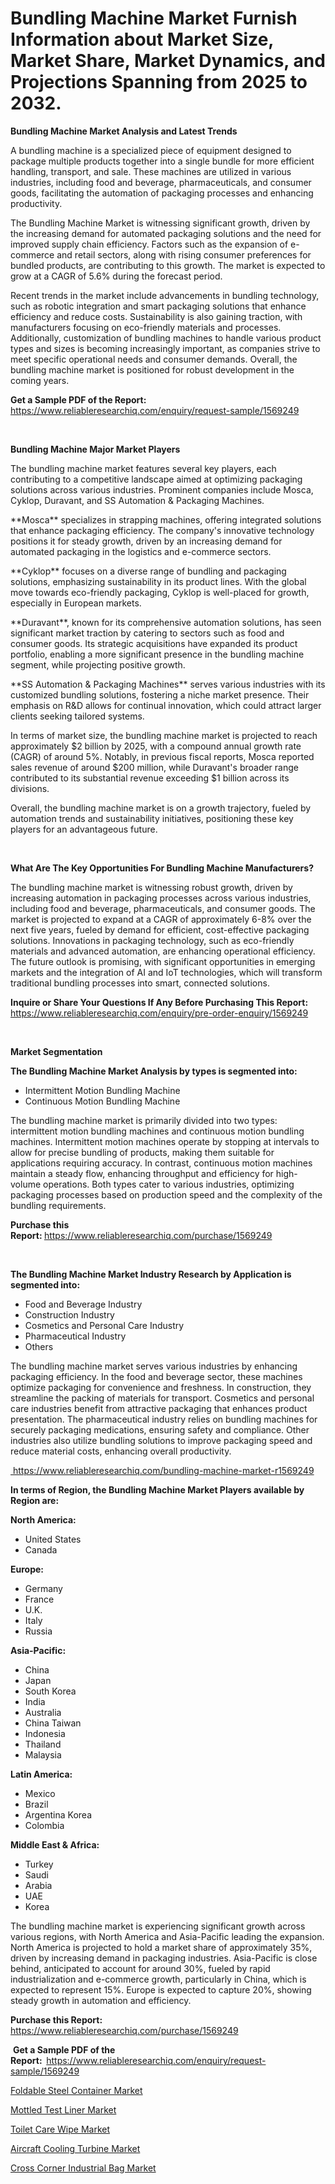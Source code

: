<p><h1>Bundling Machine Market Furnish Information about Market Size, Market Share, Market Dynamics, and Projections Spanning from 2025 to 2032.</h1></p><p><strong>Bundling Machine Market Analysis and Latest Trends</strong></p>
<p><p>A bundling machine is a specialized piece of equipment designed to package multiple products together into a single bundle for more efficient handling, transport, and sale. These machines are utilized in various industries, including food and beverage, pharmaceuticals, and consumer goods, facilitating the automation of packaging processes and enhancing productivity.</p><p>The Bundling Machine Market is witnessing significant growth, driven by the increasing demand for automated packaging solutions and the need for improved supply chain efficiency. Factors such as the expansion of e-commerce and retail sectors, along with rising consumer preferences for bundled products, are contributing to this growth. The market is expected to grow at a CAGR of 5.6% during the forecast period.</p><p>Recent trends in the market include advancements in bundling technology, such as robotic integration and smart packaging solutions that enhance efficiency and reduce costs. Sustainability is also gaining traction, with manufacturers focusing on eco-friendly materials and processes. Additionally, customization of bundling machines to handle various product types and sizes is becoming increasingly important, as companies strive to meet specific operational needs and consumer demands. Overall, the bundling machine market is positioned for robust development in the coming years.</p></p>
<p><strong>Get a Sample PDF of the Report:&nbsp;</strong> <a href="https://www.reliableresearchiq.com/enquiry/request-sample/1569249?utm_campaign=1144&utm_medium=2&utm_source=Github&utm_content=ia&utm_term=25032025&utm_id=bundling-machine">https://www.reliableresearchiq.com/enquiry/request-sample/1569249</a></p>
<p>&nbsp;</p>
<p><strong>Bundling Machine Major Market Players</strong></p>
<p><p>The bundling machine market features several key players, each contributing to a competitive landscape aimed at optimizing packaging solutions across various industries. Prominent companies include Mosca, Cyklop, Duravant, and SS Automation & Packaging Machines.</p><p>**Mosca** specializes in strapping machines, offering integrated solutions that enhance packaging efficiency. The company's innovative technology positions it for steady growth, driven by an increasing demand for automated packaging in the logistics and e-commerce sectors.</p><p>**Cyklop** focuses on a diverse range of bundling and packaging solutions, emphasizing sustainability in its product lines. With the global move towards eco-friendly packaging, Cyklop is well-placed for growth, especially in European markets. </p><p>**Duravant**, known for its comprehensive automation solutions, has seen significant market traction by catering to sectors such as food and consumer goods. Its strategic acquisitions have expanded its product portfolio, enabling a more significant presence in the bundling machine segment, while projecting positive growth.</p><p>**SS Automation & Packaging Machines** serves various industries with its customized bundling solutions, fostering a niche market presence. Their emphasis on R&D allows for continual innovation, which could attract larger clients seeking tailored systems.</p><p>In terms of market size, the bundling machine market is projected to reach approximately $2 billion by 2025, with a compound annual growth rate (CAGR) of around 5%. Notably, in previous fiscal reports, Mosca reported sales revenue of around $200 million, while Duravant's broader range contributed to its substantial revenue exceeding $1 billion across its divisions. </p><p>Overall, the bundling machine market is on a growth trajectory, fueled by automation trends and sustainability initiatives, positioning these key players for an advantageous future.</p></p>
<p>&nbsp;</p>
<p><strong>What Are The Key Opportunities For Bundling Machine Manufacturers?</strong></p>
<p><p>The bundling machine market is witnessing robust growth, driven by increasing automation in packaging processes across various industries, including food and beverage, pharmaceuticals, and consumer goods. The market is projected to expand at a CAGR of approximately 6-8% over the next five years, fueled by demand for efficient, cost-effective packaging solutions. Innovations in packaging technology, such as eco-friendly materials and advanced automation, are enhancing operational efficiency. The future outlook is promising, with significant opportunities in emerging markets and the integration of AI and IoT technologies, which will transform traditional bundling processes into smart, connected solutions.</p></p>
<p><strong>Inquire or Share Your Questions If Any Before Purchasing This Report:</strong> <a href="https://www.reliableresearchiq.com/enquiry/pre-order-enquiry/1569249?utm_campaign=1144&utm_medium=2&utm_source=Github&utm_content=ia&utm_term=25032025&utm_id=bundling-machine">https://www.reliableresearchiq.com/enquiry/pre-order-enquiry/1569249</a></p>
<p>&nbsp;</p>
<p><strong>Market Segmentation</strong></p>
<p><strong>The Bundling Machine Market Analysis by types is segmented into:</strong></p>
<p><ul><li>Intermittent Motion Bundling Machine</li><li>Continuous Motion Bundling Machine</li></ul></p>
<p><p>The bundling machine market is primarily divided into two types: intermittent motion bundling machines and continuous motion bundling machines. Intermittent motion machines operate by stopping at intervals to allow for precise bundling of products, making them suitable for applications requiring accuracy. In contrast, continuous motion machines maintain a steady flow, enhancing throughput and efficiency for high-volume operations. Both types cater to various industries, optimizing packaging processes based on production speed and the complexity of the bundling requirements.</p></p>
<p><strong>Purchase this Report:&nbsp;</strong><a href="https://www.reliableresearchiq.com/purchase/1569249?utm_campaign=1144&utm_medium=2&utm_source=Github&utm_content=ia&utm_term=25032025&utm_id=bundling-machine">https://www.reliableresearchiq.com/purchase/1569249</a></p>
<p>&nbsp;</p>
<p><strong>The Bundling Machine Market Industry Research by Application is segmented into:</strong></p>
<p><ul><li>Food and Beverage Industry</li><li>Construction Industry</li><li>Cosmetics and Personal Care Industry</li><li>Pharmaceutical Industry</li><li>Others</li></ul></p>
<p><p>The bundling machine market serves various industries by enhancing packaging efficiency. In the food and beverage sector, these machines optimize packaging for convenience and freshness. In construction, they streamline the packing of materials for transport. Cosmetics and personal care industries benefit from attractive packaging that enhances product presentation. The pharmaceutical industry relies on bundling machines for securely packaging medications, ensuring safety and compliance. Other industries also utilize bundling solutions to improve packaging speed and reduce material costs, enhancing overall productivity.</p></p>
<p><a href="https://www.reliableresearchiq.com/bundling-machine-market-r1569249?utm_campaign=1144&utm_medium=2&utm_source=Github&utm_content=ia&utm_term=25032025&utm_id=bundling-machine">&nbsp;https://www.reliableresearchiq.com/bundling-machine-market-r1569249</a></p>
<p><strong>In terms of Region, the Bundling Machine Market Players available by Region are:</strong></p>
<p>
    <p> <strong> North America: </strong>
        <ul>
            <li>United States</li>
            <li>Canada</li>
        </ul>
        </p> 
    <p> <strong> Europe: </strong>
        <ul>
            <li>Germany</li>
            <li>France</li>
            <li>U.K.</li>
            <li>Italy</li>
            <li>Russia</li>
        </ul>
        </p> 
    <p> <strong> Asia-Pacific: </strong>
        <ul>
            <li>China</li>
            <li>Japan</li>
            <li>South Korea</li>
            <li>India</li>
            <li>Australia</li>
            <li>China Taiwan</li>
            <li>Indonesia</li>
            <li>Thailand</li>
            <li>Malaysia</li>
        </ul>
        </p> 
    <p> <strong> Latin America: </strong>
        <ul>
            <li>Mexico</li>
            <li>Brazil</li>
            <li>Argentina Korea</li>
            <li>Colombia</li>
        </ul>
        </p> 
    <p> <strong> Middle East & Africa: </strong>
        <ul>
            <li>Turkey</li>
            <li>Saudi</li>
            <li>Arabia</li>
            <li>UAE</li>
            <li>Korea</li>
        </ul>
    </p>
    </p>
<p><p>The bundling machine market is experiencing significant growth across various regions, with North America and Asia-Pacific leading the expansion. North America is projected to hold a market share of approximately 35%, driven by increasing demand in packaging industries. Asia-Pacific is close behind, anticipated to account for around 30%, fueled by rapid industrialization and e-commerce growth, particularly in China, which is expected to represent 15%. Europe is expected to capture 20%, showing steady growth in automation and efficiency.</p></p>
<p><strong>Purchase this Report: </strong><a href="https://www.reliableresearchiq.com/purchase/1569249?utm_campaign=1144&utm_medium=2&utm_source=Github&utm_content=ia&utm_term=25032025&utm_id=bundling-machine">https://www.reliableresearchiq.com/purchase/1569249</a></p>
<p>&nbsp;<strong>Get a Sample PDF of the Report:&nbsp;&nbsp;</strong><a href="https://www.reliableresearchiq.com/enquiry/request-sample/1569249?utm_campaign=1144&utm_medium=2&utm_source=Github&utm_content=ia&utm_term=25032025&utm_id=bundling-machine">https://www.reliableresearchiq.com/enquiry/request-sample/1569249</a></p>
<p><strong></strong></p>
<p><p><a href="https://github.com/xanaanenkaly/Market-Research-Report-List-1/blob/main/foldable-steel-container-market.md?utm_campaign=1144&utm_medium=2&utm_source=Github&utm_content=ia&utm_term=25032025&utm_id=bundling-machine">Foldable Steel Container Market</a></p><p><a href="https://github.com/memorirummy/Market-Research-Report-List-1/blob/main/mottled-test-liner-market.md?utm_campaign=1144&utm_medium=2&utm_source=Github&utm_content=ia&utm_term=25032025&utm_id=bundling-machine">Mottled Test Liner Market</a></p><p><a href="https://github.com/voetzeszuh/Market-Research-Report-List-1/blob/main/toilet-care-wipe-market.md?utm_campaign=1144&utm_medium=2&utm_source=Github&utm_content=ia&utm_term=25032025&utm_id=bundling-machine">Toilet Care Wipe Market</a></p><p><a href="https://github.com/celpabembes/Market-Research-Report-List-1/blob/main/aircraft-cooling-turbine-market.md?utm_campaign=1144&utm_medium=2&utm_source=Github&utm_content=ia&utm_term=25032025&utm_id=bundling-machine">Aircraft Cooling Turbine Market</a></p><p><a href="https://github.com/alasmyayock/Market-Research-Report-List-1/blob/main/cross-corner-industrial-bag-market.md?utm_campaign=1144&utm_medium=2&utm_source=Github&utm_content=ia&utm_term=25032025&utm_id=bundling-machine">Cross Corner Industrial Bag Market</a></p></p>